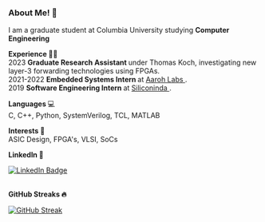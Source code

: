 ### About Me! 👋

I am a graduate student at Columbia University studying <b> Computer Engineering </b> <br>

<b> Experience </b> 👨‍💻 <br>
2023 <b> Graduate Research Assistant </b> under Thomas Koch, investigating new layer-3 forwarding technologies using FPGAs. <br>
2021-2022 <b> Embedded Systems Intern </b> at <a href = "https://aarohlabs.com">Aaroh Labs </a>. <br>
2019 <b> Software Engineering Intern </b> at <a href = "https://www.siliconindia.com"> Siliconinda </a>. <br>

<b> Languages </b> 💻 <br> C, C++, Python, SystemVerilog, TCL, MATLAB </br>

<b> Interests </b> 🧠 <br> ASIC Design, FPGA's, VLSI, SoCs </br>

<b> LinkedIn 🔗 </b> <br>
<div id="badges">
  <a href="https://www.linkedin.com/in/chaturvedi-chirag">
    <img src="https://img.shields.io/badge/LinkedIn-blue?style=for-the-badge&logo=linkedin&logoColor=white" alt="LinkedIn Badge"/>
  </a>
</div> </br>


<b> GitHub Streaks 🔥 </b>

[![GitHub Streak](https://streak-stats.demolab.com/?user=chiragchaturvedi)](https://git.io/streak-stats)

